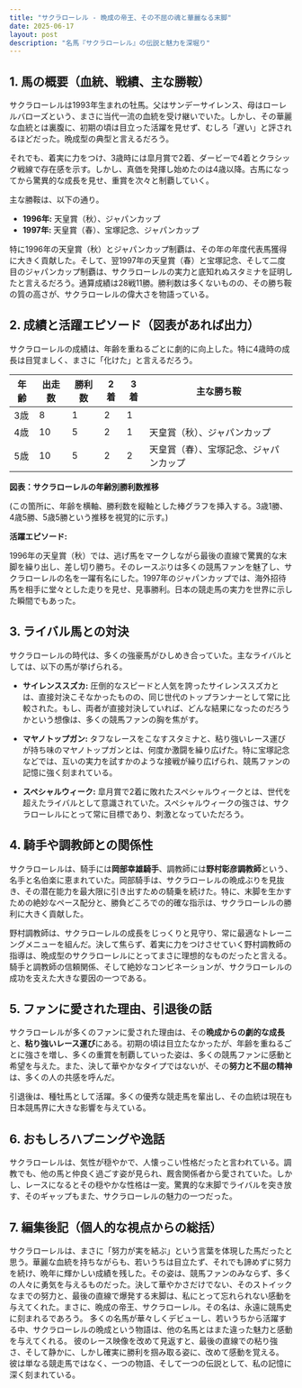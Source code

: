 ```yaml
---
title: "サクラローレル - 晩成の帝王、その不屈の魂と華麗なる末脚"
date: 2025-06-17
layout: post
description: "名馬『サクラローレル』の伝説と魅力を深堀り"
---
```


## 1. 馬の概要（血統、戦績、主な勝鞍）

サクラローレルは1993年生まれの牡馬。父はサンデーサイレンス、母はローレルバローズという、まさに当代一流の血統を受け継いでいた。しかし、その華麗な血統とは裏腹に、初期の頃は目立った活躍を見せず、むしろ「遅い」と評されるほどだった。晩成型の典型と言えるだろう。

それでも、着実に力をつけ、3歳時には皐月賞で2着、ダービーで4着とクラシック戦線で存在感を示す。しかし、真価を発揮し始めたのは4歳以降。古馬になってから驚異的な成長を見せ、重賞を次々と制覇していく。

主な勝鞍は、以下の通り。

* **1996年:**  天皇賞（秋）、ジャパンカップ
* **1997年:**  天皇賞（春）、宝塚記念、ジャパンカップ

特に1996年の天皇賞（秋）とジャパンカップ制覇は、その年の年度代表馬獲得に大きく貢献した。そして、翌1997年の天皇賞（春）と宝塚記念、そして二度目のジャパンカップ制覇は、サクラローレルの実力と底知れぬスタミナを証明したと言えるだろう。通算成績は28戦11勝。勝利数は多くないものの、その勝ち鞍の質の高さが、サクラローレルの偉大さを物語っている。


## 2. 成績と活躍エピソード（図表があれば出力）

サクラローレルの成績は、年齢を重ねるごとに劇的に向上した。特に4歳時の成長は目覚ましく、まさに「化けた」と言えるだろう。

| 年齢 | 出走数 | 勝利数 | 2着 | 3着 | 主な勝ち鞍 |
|---|---|---|---|---|---|
| 3歳 | 8 | 1 | 2 | 1 |  |
| 4歳 | 10 | 5 | 2 | 1 | 天皇賞（秋）、ジャパンカップ |
| 5歳 | 10 | 5 | 2 | 2 | 天皇賞（春）、宝塚記念、ジャパンカップ |

**図表：サクラローレルの年齢別勝利数推移**

(この箇所に、年齢を横軸、勝利数を縦軸とした棒グラフを挿入する。3歳1勝、4歳5勝、5歳5勝という推移を視覚的に示す。)

**活躍エピソード:**

1996年の天皇賞（秋）では、逃げ馬をマークしながら最後の直線で驚異的な末脚を繰り出し、差し切り勝ち。そのレースぶりは多くの競馬ファンを魅了し、サクラローレルの名を一躍有名にした。1997年のジャパンカップでは、海外招待馬を相手に堂々とした走りを見せ、見事勝利。日本の競走馬の実力を世界に示した瞬間でもあった。


## 3. ライバル馬との対決

サクラローレルの時代は、多くの強豪馬がひしめき合っていた。主なライバルとしては、以下の馬が挙げられる。

* **サイレンススズカ:**  圧倒的なスピードと人気を誇ったサイレンススズカとは、直接対決こそなかったものの、同じ世代のトップランナーとして常に比較された。もし、両者が直接対決していれば、どんな結果になったのだろうかという想像は、多くの競馬ファンの胸を焦がす。

* **マヤノトップガン:**  タフなレースをこなすスタミナと、粘り強いレース運びが持ち味のマヤノトップガンとは、何度か激闘を繰り広げた。特に宝塚記念などでは、互いの実力を試すかのような接戦が繰り広げられ、競馬ファンの記憶に強く刻まれている。

* **スペシャルウィーク:**  皐月賞で2着に敗れたスペシャルウィークとは、世代を超えたライバルとして意識されていた。スペシャルウィークの強さは、サクラローレルにとって常に目標であり、刺激となっていただろう。


## 4. 騎手や調教師との関係性

サクラローレルは、騎手には**岡部幸雄騎手**、調教師には**野村彰彦調教師**という、名手と名伯楽に恵まれていた。岡部騎手は、サクラローレルの晩成ぶりを見抜き、その潜在能力を最大限に引き出すための騎乗を続けた。特に、末脚を生かすための絶妙なペース配分と、勝負どころでの的確な指示は、サクラローレルの勝利に大きく貢献した。

野村調教師は、サクラローレルの成長をじっくりと見守り、常に最適なトレーニングメニューを組んだ。決して焦らず、着実に力をつけさせていく野村調教師の指導は、晩成型のサクラローレルにとってまさに理想的なものだったと言える。騎手と調教師の信頼関係、そして絶妙なコンビネーションが、サクラローレルの成功を支えた大きな要因の一つである。


## 5. ファンに愛された理由、引退後の話

サクラローレルが多くのファンに愛された理由は、その**晩成からの劇的な成長**と、**粘り強いレース運び**にある。初期の頃は目立たなかったが、年齢を重ねるごとに強さを増し、多くの重賞を制覇していった姿は、多くの競馬ファンに感動と希望を与えた。また、決して華やかなタイプではないが、その**努力と不屈の精神**は、多くの人の共感を呼んだ。

引退後は、種牡馬として活躍。多くの優秀な競走馬を輩出し、その血統は現在も日本競馬界に大きな影響を与えている。


## 6. おもしろハプニングや逸話

サクラローレルは、気性が穏やかで、人懐っこい性格だったと言われている。調教でも、他の馬と仲良く過ごす姿が見られ、厩舎関係者から愛されていた。しかし、レースになるとその穏やかな性格は一変。驚異的な末脚でライバルを突き放す、そのギャップもまた、サクラローレルの魅力の一つだった。


## 7. 編集後記（個人的な視点からの総括）

サクラローレルは、まさに「努力が実を結ぶ」という言葉を体現した馬だったと思う。華麗な血統を持ちながらも、若いうちは目立たず、それでも諦めずに努力を続け、晩年に輝かしい成績を残した。その姿は、競馬ファンのみならず、多くの人々に勇気を与えるものだった。決して華やかさだけでない、そのストイックなまでの努力と、最後の直線で爆発する末脚は、私にとって忘れられない感動を与えてくれた。まさに、晩成の帝王、サクラローレル。その名は、永遠に競馬史に刻まれるであろう。  多くの名馬が華々しくデビューし、若いうちから活躍する中、サクラローレルの晩成という物語は、他の名馬とはまた違った魅力と感動を与えてくれる。  彼のレース映像を改めて見返すと、最後の直線での粘り強さ、そして静かに、しかし確実に勝利を掴み取る姿に、改めて感動を覚える。  彼は単なる競走馬ではなく、一つの物語、そして一つの伝説として、私の記憶に深く刻まれている。
